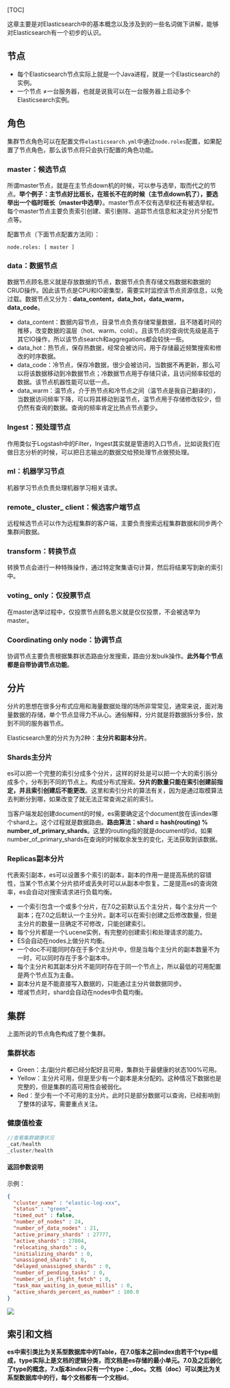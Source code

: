 [TOC]

这章主要是对Elasticsearch中的基本概念以及涉及到的一些名词做下讲解，能够对Elasticsearch有一个初步的认识。

## 节点

- 每个Elasticsearch节点实际上就是一个Java进程，就是一个Elasticsearch的实例。
- 一个节点 ≠一台服务器，也就是说我可以在一台服务器上启动多个Elasticsearch实例。

## 角色

集群节点角色可以在配置文件`elasticsearch.yml`中通过`node.roles`配置，如果配置了节点角色，那么该节点将只会执行配置的角色功能。

### master：候选节点

所谓master节点，就是在主节点down机的时候，可以参与选举，取而代之的节点。**举个例子：主节点好比班长，在班长不在的时候（主节点down机了），要选举出一个临时班长（master中选举）**。master节点不仅有选举权还有被选举权。每个master节点主要负责索引创建、索引删除、追踪节点信息和决定分片分配节点等。

配置节点（下面节点配置方法同）：

```text
node.roles: [ master ]
```

### data：数据节点

数据节点顾名思义就是存放数据的节点，数据节点负责存储文档数据和数据的CRUD操作。因此该节点是CPU和IO密集型，需要实时监控该节点资源信息，以免过载。数据节点又分为：**data_content，data_hot，data_warm，data_code**。

- data_content：数据内容节点，目录节点负责存储常量数据，且不随着时间的推移，改变数据的温层（hot、warm、cold）。且该节点的查询优先级是高于其它IO操作，所以该节点search和aggregations都会较快一些。
- data_hot：热节点，保存热数据，经常会被访问，用于存储最近频繁搜索和修改的时序数据。
- data_code：冷节点，保存冷数据，很少会被访问，当数据不再更新，那么可以将该数据移动到冷数据节点；冷数据节点用于存储只读，且访问频率较低的数据。该节点机器性能可以低一点。
- data_warm：温节点，介于热节点和冷节点之间（温节点是我自己翻译的），当数据访问频率下降，可以将其移动到温节点，温节点用于存储修改较少，但仍然有查询的数据。查询的频率肯定比热点节点要少。

### Ingest：预处理节点

作用类似于Logstash中的Filter，Ingest其实就是管道的入口节点，比如说我们在做日志分析的时候，可以把日志输出的数据交给预处理节点做预处理。

### ml：机器学习节点

机器学习节点负责处理机器学习相关请求。

### remote_ cluster_ client：候选客户端节点

远程候选节点可以作为远程集群的客户端，主要负责搜索远程集群数据和同步两个集群间数据。

### transform：转换节点

转换节点会进行一种特殊操作，通过特定聚集语句计算，然后将结果写到新的索引中。

### voting_ only：仅投票节点

在master选举过程中，仅投票节点顾名思义就是仅仅投票，不会被选举为master。

### Coordinating only node：协调节点

协调节点主要负责根据集群状态路由分发搜索，路由分发bulk操作。**此外每个节点都是自带协调节点功能**。

## 分片

分片的思想在很多分布式应用和海量数据处理的场所非常常见，通常来说，面对海量数据的存储，单个节点显得力不从心。通俗解释，分片就是将数据拆分多份，放到不同的服务器节点。

Elasticsearch里的分片为为2种：**主分片和副本分片**。

### Shards主分片

es可以把一个完整的索引分成多个分片，这样的好处是可以把一个大的索引拆分成多个，分布到不同的节点上。构成分布式搜索。**分片的数量只能在索引创建前指定，并且索引创建后不能更改**。这里和索引分片的算法有关，因为是通过取模算法去判断分到哪，如果改变了就无法正常查询之前的索引。

当客户端发起创建document的时候，es需要确定这个document放在该index哪个shard上。这个过程就是数据路由。**路由算法：shard = hash(routing) % number_of_primary_shards**。这里的routing指的就是document的id，如果number_of_primary_shards在查询的时候取余发生的变化，无法获取到该数据。

### Replicas副本分片

代表索引副本，es可以设置多个索引的副本，副本的作用一是提高系统的容错性，当某个节点某个分片损坏或丢失时可以从副本中恢复。二是提高es的查询效率，es会自动对搜索请求进行负载均衡。

- 一个索引包含一个或多个分片，在7.0之前默认五个主分片，每个主分片一个副本；在7.0之后默认一个主分片。副本可以在索引创建之后修改数量，但是主分片的数量一旦确定不可修改，只能创建索引。
- 每个分片都是一个Lucene实例，有完整的创建索引和处理请求的能力。
- ES会自动在nodes上做分片均衡。
- 一个doc不可能同时存在于多个主分片中，但是当每个主分片的副本数量不为一时，可以同时存在于多个副本中。
- 每个主分片和其副本分片不能同时存在于同一个节点上，所以最低的可用配置是两个节点互为主备。
- 副本分片是不能直接写入数据的，只能通过主分片做数据同步。
- 增减节点时，shard会自动在nodes中负载均衡。

## 集群

上面所说的节点角色构成了整个集群。

### 集群状态

- Green：主/副分片都已经分配好且可用，集群处于最健康的状态100%可用。
- Yellow：主分片可用，但是至少有一个副本是未分配的。这种情况下数据也是完整的，但是集群的高可用性会被弱化。
- Red：至少有一个不可用的主分片。此时只是部分数据可以查询，已经影响到了整体的读写，需要重点关注。

### 健康值检查

```java
//查看集群健康状况
_cat/health
_cluster/health
```

#### 返回参数说明

示例：

```JSON
{
  "cluster_name" : "elastic-log-xxx",
  "status" : "green",
  "timed_out" : false,
  "number_of_nodes" : 24,
  "number_of_data_nodes" : 21,
  "active_primary_shards" : 27777,
  "active_shards" : 27804,
  "relocating_shards" : 0,
  "initializing_shards" : 0,
  "unassigned_shards" : 0,
  "delayed_unassigned_shards" : 0,
  "number_of_pending_tasks" : 0,
  "number_of_in_flight_fetch" : 0,
  "task_max_waiting_in_queue_millis" : 0,
  "active_shards_percent_as_number" : 100.0
}
```

![](https://mmbiz.qpic.cn/mmbiz_png/jC8rtGdWScMvaqlT5NT0m2n3F5E1sljQaENH59POn5y5GFhhmfcu1zrSbvTM6Wy7JjBK7ABkep1RMROpTo9Jrw/640?wx_fmt=png)

## 索引和文档

**es中索引类比为关系型数据库中的Table，在7.0版本之前index由若干个type组成，type实际上是文档的逻辑分类，而文档是es存储的最小单元。7.0及之后弱化了type的概念，7.x版本index只有一个type：_doc。文档（doc）可以类比为关系型数据库中的行，每个文档都有一个文档id**。